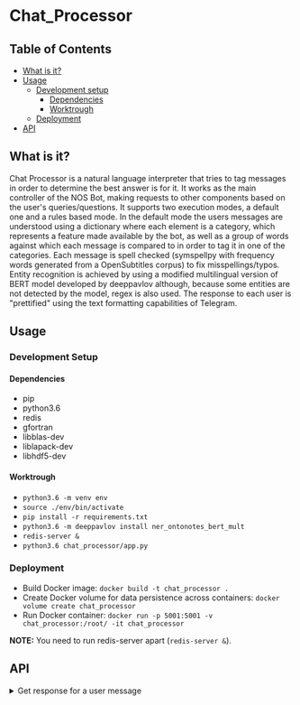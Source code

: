 # Chat_Processor

## Table of Contents
* [What is it?](#what-is-it)
* [Usage](#usage)
  - [Development setup](#development-setup)
    - [Dependencies](#dependencies)
    - [Worktrough](#worktrough)
  - [Deployment](#deployment)
* [API](#api)

## What is it?

Chat Processor is a natural language interpreter that tries to tag messages in order to determine the best answer is for it.
It works as the main controller of the NOS Bot, making requests to other components based on the user's queries/questions.
It supports two execution modes, a default one and a rules based mode. In the default mode the users messages are understood using a dictionary where each element is a category, which represents a feature made available by the bot, as well as a group of words against which each message is compared to in order to tag it in one of the categories.
Each message is spell checked (symspellpy with frequency words generated from a OpenSubtitles corpus) to fix misspellings/typos.
Entity recognition is achieved by using a modified multilingual version of BERT model developed by deeppavlov although, because some entities are not detected by the model, regex is also used.
The response to each user is "prettified" using the text formatting capabilities of Telegram.

## Usage

### Development Setup

#### Dependencies

- pip
- python3.6
- redis
- gfortran
- libblas-dev
- liblapack-dev
- libhdf5-dev

#### Worktrough

- `python3.6 -m venv env`
- `source ./env/bin/activate`
- `pip install -r requirements.txt`
- `python3.6 -m deeppavlov install ner_ontonotes_bert_mult`
- `redis-server &`
- `python3.6 chat_processor/app.py`

### Deployment

- Build Docker image: `docker build -t chat_processor .`
- Create Docker volume for data persistence across containers: `docker volume create chat_processor`
- Run Docker container: `docker run -p 5001:5001 -v chat_processor:/root/ -it chat_processor`

**NOTE:** You need to run redis-server apart (`redis-server &`).

## API

<details>
<summary>Get response for a user message</summary>

```http
POST /getResponse
```

| Parameter | Type | Description |
| :--- | :--- | :--- |
| `idChat` | `string` | **Required**. Chat id. |
| `idUser` | `string` | **Required**. User id. |
| `msg` | `string` | **Required**. User message. |
| `name` | `string` | **Required**. User name. |
| `timestamp` | `int` | **Required**. Message date in Unix time. |
| `location` | `None` or `{"lat": float, "lon": float}` | **Required**. User location. |

Example:
```
{
    "idChat":"111",
    "idUser":"111",
    "msg":"Quero ver um filme.",
    "name":"António Maria",
    "timestamp": 1579519622,
    "location": None
}
```

Example sending location:
```
{
    "idChat":"111",
    "idUser":"111",
    "msg":"Quero ver um filme.",
    "name":"António Maria",
    "timestamp": 1579519622,
    "location": {
        "lat": 32.543042,
        "lon": -10.424717
    }
}
```

Returns a message (`string`) to send to user.

------
</details>
